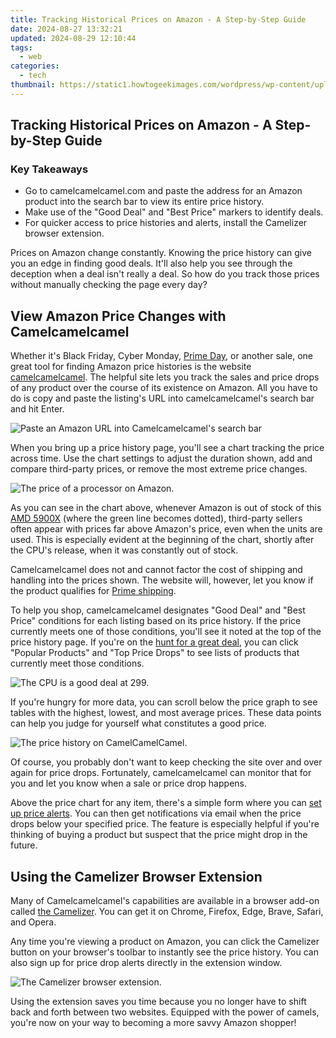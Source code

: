 ```yaml
---
title: Tracking Historical Prices on Amazon - A Step-by-Step Guide
date: 2024-08-27 13:32:21
updated: 2024-08-29 12:10:44
tags:
  - web
categories:
  - tech
thumbnail: https://static1.howtogeekimages.com/wordpress/wp-content/uploads/2023/11/53008501024_bdb4388b6a_o.jpg
---
```


## Tracking Historical Prices on Amazon - A Step-by-Step Guide

### Key Takeaways

* Go to camelcamelcamel.com and paste the address for an Amazon product into the search bar to view its entire price history.
* Make use of the "Good Deal" and "Best Price" markers to identify deals.
* For quicker access to price histories and alerts, install the Camelizer browser extension.

 Prices on Amazon change constantly. Knowing the price history can give you an edge in finding good deals. It'll also help you see through the deception when a deal isn't really a deal. So how do you track those prices without manually checking the page every day?

##  View Amazon Price Changes with Camelcamelcamel

 Whether it's Black Friday, Cyber Monday, [Prime Day](https://unlock-android.techidaily.com/in-2024-still-using-pattern-locks-with-xiaomi-redmi-12-5g-tips-tricks-and-helpful-advice-by-drfone-android/), or another sale, one great tool for finding Amazon price histories is the website [camelcamelcamel](https://camelcamelcamel.com/). The helpful site lets you track the sales and price drops of any product over the course of its existence on Amazon. All you have to do is copy and paste the listing's URL into camelcamelcamel's search bar and hit Enter.

![Paste an Amazon URL into Camelcamelcamel's search bar](https://static1.howtogeekimages.com/wordpress/wp-content/uploads/2021/06/camelcamelcamel-website-searchbar.png) 

 When you bring up a price history page, you'll see a chart tracking the price across time. Use the chart settings to adjust the duration shown, add and compare third-party prices, or remove the most extreme price changes.

![The price of a processor on Amazon.](https://static1.howtogeekimages.com/wordpress/wp-content/uploads/2023/11/2-replacement-image-chart-1.png) 

 As you can see in the chart above, whenever Amazon is out of stock of this [AMD 5900X](https://www.amazon.com/AMD-Ryzen-5900X-24-Thread-Processor/dp/B08164VTWH?tag=hotoge-20&ascsubtag=UUhtgUeUpU209616&asc%5Frefurl=https%3A%2F%2Fwww.howtogeek.com%2F734836%2Fhow-to-see-amazon-price-histories%2F&asc%5Fcampaign=Evergreen) (where the green line becomes dotted), third-party sellers often appear with prices far above Amazon's price, even when the units are used. This is especially evident at the beginning of the chart, shortly after the CPU's release, when it was constantly out of stock.

 Camelcamelcamel does not and cannot factor the cost of shipping and handling into the prices shown. The website will, however, let you know if the product qualifies for [Prime shipping](https://tech-recovery.techidaily.com/deactivating-your-androids-facebook-feature-easy-instructions-inside/).

 To help you shop, camelcamelcamel designates "Good Deal" and "Best Price" conditions for each listing based on its price history. If the price currently meets one of those conditions, you'll see it noted at the top of the price history page. If you're on the [hunt for a great deal](https://desktop-recording.techidaily.com/updated-virtual-meetups-made-simple-setting-up-video-calls-with-whatsapp-on-your-laptop/), you can click "Popular Products" and "Top Price Drops" to see lists of products that currently meet those conditions.

![The CPU is a good deal at 299.](https://static1.howtogeekimages.com/wordpress/wp-content/uploads/2023/11/3-good-deal.png) 

 If you're hungry for more data, you can scroll below the price graph to see tables with the highest, lowest, and most average prices. These data points can help you judge for yourself what constitutes a good price.

![The price history on CamelCamelCamel.](https://static1.howtogeekimages.com/wordpress/wp-content/uploads/2023/11/price-breakdown.png) 

 Of course, you probably don't want to keep checking the site over and over again for price drops. Fortunately, camelcamelcamel can monitor that for you and let you know when a sale or price drop happens.

 Above the price chart for any item, there's a simple form where you can [set up price alerts](https://android-location-track.techidaily.com/how-to-track-vivo-x100-pro-location-by-number-drfone-by-drfone-virtual-android/). You can then get notifications via email when the price drops below your specified price. The feature is especially helpful if you're thinking of buying a product but suspect that the price might drop in the future.

##  Using the Camelizer Browser Extension

 Many of Camelcamelcamel's capabilities are available in a browser add-on called [the Camelizer](https://camelcamelcamel.com/camelizer). You can get it on Chrome, Firefox, Edge, Brave, Safari, and Opera.

 Any time you're viewing a product on Amazon, you can click the Camelizer button on your browser's toolbar to instantly see the price history. You can also sign up for price drop alerts directly in the extension window.

![The Camelizer browser extension.](https://static1.howtogeekimages.com/wordpress/wp-content/uploads/2023/11/price-in-camelizer.png) 

 Using the extension saves you time because you no longer have to shift back and forth between two websites. Equipped with the power of camels, you're now on your way to becoming a more savvy Amazon shopper!

<ins class="adsbygoogle"
     style="display:block"
     data-ad-format="autorelaxed"
     data-ad-client="ca-pub-7571918770474297"
     data-ad-slot="1223367746"></ins>



<ins class="adsbygoogle"
     style="display:block"
     data-ad-client="ca-pub-7571918770474297"
     data-ad-slot="8358498916"
     data-ad-format="auto"
     data-full-width-responsive="true"></ins>
